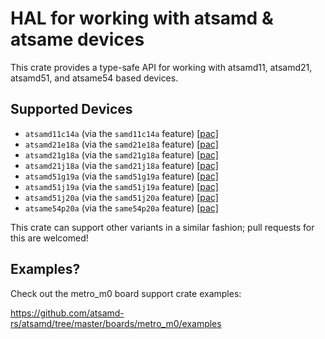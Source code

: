 # HAL for working with atsamd & atsame devices

This crate provides a type-safe API for working with atsamd11, atsamd21, atsamd51, and atsame54 based devices.

## Supported Devices

* `atsamd11c14a` (via the `samd11c14a` feature) [[pac]](https://github.com/atsamd-rs/atsamd/tree/master/pac/atsamd11c14a)
* `atsamd21e18a` (via the `samd21e18a` feature) [[pac]](https://github.com/atsamd-rs/atsamd/tree/master/pac/atsamd21e18a)
* `atsamd21g18a` (via the `samd21g18a` feature) [[pac]](https://github.com/atsamd-rs/atsamd/tree/master/pac/atsamd21g18a)
* `atsamd21j18a` (via the `samd21j18a` feature) [[pac]](https://github.com/atsamd-rs/atsamd/tree/master/pac/atsamd21j18a)
* `atsamd51g19a` (via the `samd51g19a` feature) [[pac]](https://github.com/atsamd-rs/atsamd/tree/master/pac/atsamd51g19a)
* `atsamd51j19a` (via the `samd51j19a` feature) [[pac]](https://github.com/atsamd-rs/atsamd/tree/master/pac/atsamd51j19a)
* `atsamd51j20a` (via the `samd51j20a` feature) [[pac]](https://github.com/atsamd-rs/atsamd/tree/master/pac/atsamd51j20a)
* `atsame54p20a` (via the `same54p20a` feature) [[pac]](https://github.com/atsamd-rs/atsamd/tree/master/pac/atsame54p20a)

This crate can support other variants in a similar fashion; pull requests for this are welcomed!

## Examples?

Check out the metro_m0 board support crate examples:

https://github.com/atsamd-rs/atsamd/tree/master/boards/metro_m0/examples
